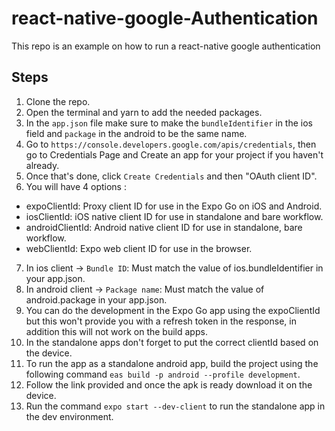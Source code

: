# react-native-google-Authentication
This repo is an example on how to run a react-native google authentication 
## Steps
1. Clone the repo.
2. Open the terminal and yarn to add the needed packages.
3. In the `app.json` file make sure to make the `bundleIdentifier` in the ios field and `package` in the android to be the same name.
4. Go to `https://console.developers.google.com/apis/credentials`, then go to Credentials Page and Create an app for your project if you haven't already.
5. Once that's done, click `Create Credentials` and then "OAuth client ID".
6. You will have 4 options : 
* expoClientId: Proxy client ID for use in the Expo Go on iOS and Android.
* iosClientId: iOS native client ID for use in standalone and bare workflow.
* androidClientId: Android native client ID for use in standalone, bare workflow.
* webClientId: Expo web client ID for use in the browser.
7. In ios client -> `Bundle ID`: Must match the value of ios.bundleIdentifier in your app.json.
8. In android client -> `Package name`: Must match the value of android.package in your app.json.
9. You can do the development in the Expo Go app using the expoClientId but this won't provide you with a refresh token in the response, in addition this will not work on the build apps. 
10. In the standalone apps don't forget to put the correct clientId based on the device.
11. To run the app as a standalone android app, build the project using the following command `eas build -p android --profile development`.
12. Follow the link provided and once the apk is ready download it on the device.
13. Run the command `expo start --dev-client` to run the standalone app in the dev environment.
